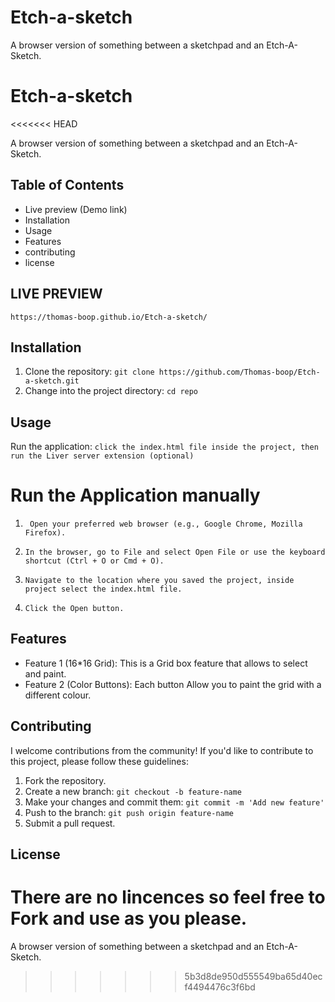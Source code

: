 # Etch-a-sketch

A browser version of something between a sketchpad and an Etch-A-Sketch.

# Etch-a-sketch

<<<<<<< HEAD

A browser version of something between a sketchpad and an Etch-A-Sketch.

## Table of Contents

- Live preview (Demo link)
- Installation
- Usage
- Features
- contributing
- license

## LIVE PREVIEW

`https://thomas-boop.github.io/Etch-a-sketch/`

## Installation

1. Clone the repository: `git clone https://github.com/Thomas-boop/Etch-a-sketch.git`
2. Change into the project directory: `cd repo`

## Usage

Run the application:
`click the index.html file inside the project, then run the Liver server extension (optional)`

# Run the Application manually

1. ` Open your preferred web browser (e.g., Google Chrome, Mozilla Firefox).`

2. `In the browser, go to File and select Open File or use the keyboard shortcut (Ctrl + O or Cmd + O).`

3. `Navigate to the location where you saved the project, inside project select the index.html file.`

4. `Click the Open button.`

## Features

- Feature 1 (16\*16 Grid): This is a Grid box feature that allows to select and paint.
- Feature 2 (Color Buttons): Each button Allow you to paint the grid with a different colour.

## Contributing

I welcome contributions from the community! If you'd like to contribute to this project, please follow these guidelines:

1. Fork the repository.
2. Create a new branch: `git checkout -b feature-name`
3. Make your changes and commit them: `git commit -m 'Add new feature'`
4. Push to the branch: `git push origin feature-name`
5. Submit a pull request.

## License

# There are no lincences so feel free to Fork and use as you please.

A browser version of something between a sketchpad and an Etch-A-Sketch.

> > > > > > > 5b3d8de950d555549ba65d40ecf4494476c3f6bd
